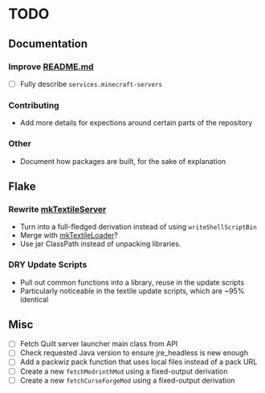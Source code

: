# TODO

## Documentation

### Improve [README.md](./README.md)

- [ ] Fully describe `services.minecraft-servers`

### Contributing

- Add more details for expections around certain parts of the repository

### Other

- Document how packages are built, for the sake of explanation

## Flake

### Rewrite [mkTextileServer](./pkgs/build-support/mkTextileServer.nix)

- Turn into a full-fledged derivation instead of using `writeShellScriptBin`
- Merge with [mkTextileLoader](./pkgs/build-support/mkTextileLoader.nix)?
- Use jar ClassPath instead of unpacking libraries.

### DRY Update Scripts

- Pull out common functions into a library, reuse in the update scripts
- Particularly noticeable in the textile update scripts, which are ~95% identical

## Misc

- [ ] Fetch Quilt server launcher main class from API
- [ ] Check requested Java version to ensure jre_headless is new enough
- [ ] Add a packwiz pack function that uses local files instead of a pack URL
- [ ] Create a new `fetchModrinthMod` using a fixed-output derivation
- [ ] Create a new `fetchCurseForgeMod` using a fixed-output derivation
